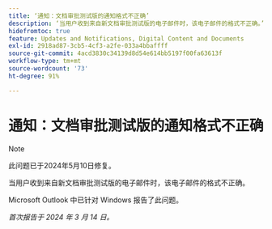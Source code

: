 ```yaml
---
title: ‘通知：文档审批测试版的通知格式不正确’
description: ‘当用户收到来自新文档审批测试版的电子邮件时，该电子邮件的格式不正确。’
hidefromtoc: true
feature: Updates and Notifications, Digital Content and Documents
exl-id: 2918ad87-3cb5-4cf3-a2fe-033a4bbaffff
source-git-commit: 4acd3830c34139d8d54e614bb5197f00fa63613f
workflow-type: tm+mt
source-wordcount: '73'
ht-degree: 91%

---
```


# 通知：文档审批测试版的通知格式不正确

>[!NOTE]
>
>此问题已于2024年5月10日修复。

当用户收到来自新文档审批测试版的电子邮件时，该电子邮件的格式不正确。

Microsoft Outlook 中已针对 Windows 报告了此问题。

_首次报告于 2024 年 3 月 14 日。_
